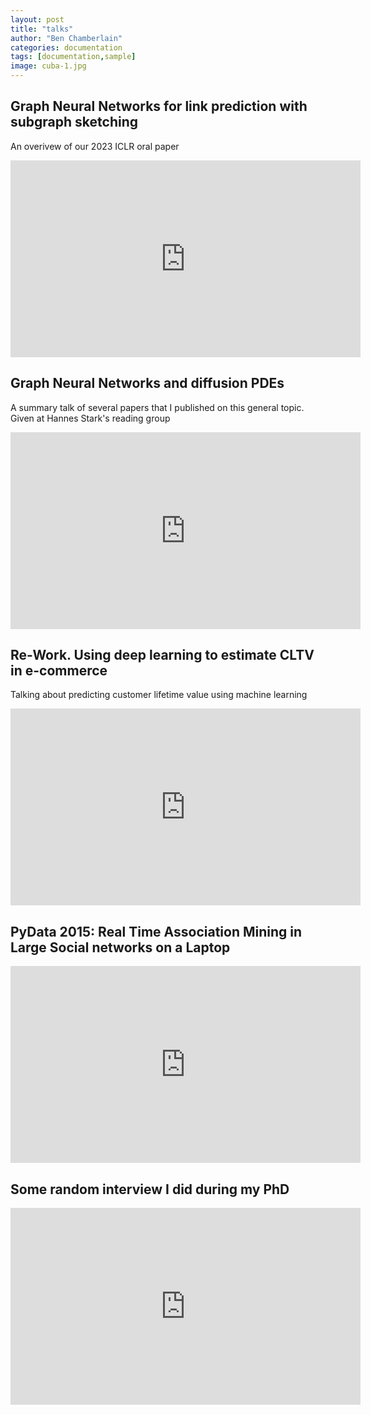 ```yaml
---
layout: post
title: "talks"
author: "Ben Chamberlain"
categories: documentation
tags: [documentation,sample]
image: cuba-1.jpg
---
```


## Graph Neural Networks for link prediction with subgraph sketching

An overivew of our 2023 ICLR oral paper

<iframe width="560" height="315" src="https://www.youtube.com/embed/TPqR1xG9wgY?si=wAZ2eqLWBnr8D2uZ" title="YouTube video player" frameborder="0" allow="accelerometer; autoplay; clipboard-write; encrypted-media; gyroscope; picture-in-picture; web-share" allowfullscreen></iframe>

## Graph Neural Networks and diffusion PDEs

A summary talk of several papers that I published on this general topic. Given at Hannes Stark's reading group

<iframe width="560" height="315" src="https://www.youtube.com/embed/9SMbH18nMUg?si=OpslF9PYEzCRN861" title="YouTube video player" frameborder="0" allow="accelerometer; autoplay; clipboard-write; encrypted-media; gyroscope; picture-in-picture; web-share" allowfullscreen></iframe>

## Re-Work. Using deep learning to estimate CLTV in e-commerce

Talking about predicting customer lifetime value using machine learning

<iframe width="560" height="315" src="https://www.youtube.com/embed/UIuiUec6rNI?si=Ui25REIc1bX1DFWC" title="YouTube video player" frameborder="0" allow="accelerometer; autoplay; clipboard-write; encrypted-media; gyroscope; picture-in-picture; web-share" allowfullscreen></iframe>

## PyData 2015: Real Time Association Mining in Large Social networks on a Laptop

<iframe width="560" height="315" src="https://www.youtube.com/embed/6NIP7aQa5JM?si=B-XSgCFknhJCC4aB" title="YouTube video player" frameborder="0" allow="accelerometer; autoplay; clipboard-write; encrypted-media; gyroscope; picture-in-picture; web-share" allowfullscreen></iframe>

## Some random interview I did during my PhD

<iframe width="560" height="315" src="https://www.youtube.com/embed/nC4me-RhXsY?si=nbkvqfkuGFdmTAOV" title="YouTube video player" frameborder="0" allow="accelerometer; autoplay; clipboard-write; encrypted-media; gyroscope; picture-in-picture; web-share" allowfullscreen></iframe>

<!--
### Lagrange

Lagrange is a minimalist Jekyll blog theme that I built from scratch. The purpose of this theme is to provide a simple, clean, content-focused blogging platform for your personal site or blog.

Feel free to check out <a href="https://lenpaul.github.io/Lagrange/" target="_blank">the demo</a>, where you’ll also find instructions on <a href="https://lenpaul.github.io/Lagrange/journal/getting-started.html">how to use install</a> and use the theme.

### Portfolio Jekyll Theme

This is a Jekyll theme built using the [DevTips Starter Kit](http://devtipsstarterkit.com/) as a foundation for starting, and following closely the amazing tutorial by [Travis Neilson over at DevTips](https://www.youtube.com/watch?v=T6jKLsxbFg4&list=PL0CB3OvPhDA_STygmp3sDenx3UpdOMk7P). The purpose of this theme is to provide a clean and simple website for your portfolio. Emphasis is placed on your projects, which are shown front and center on the home page.

Everything that you will ever need to know about this Jekyll theme is included in [the repository](https://github.com/LeNPaul/portfolio-jekyll-theme), which you can also find in [the demo site](https://lenpaul.github.io/portfolio-jekyll-theme/).

### Jekyll Starter Kit

The Jekyll Starter Kit is a simple framework for starting your own Jekyll project using all of the best practices that I learned from building my other Jekyll themes.

Feel free to check out <a href="https://github.com/LeNPaul/jekyll-starter-kit" target="_blank">the GitHub repository</a>, where you’ll also find instructions on how to use install and use the theme.
-->
